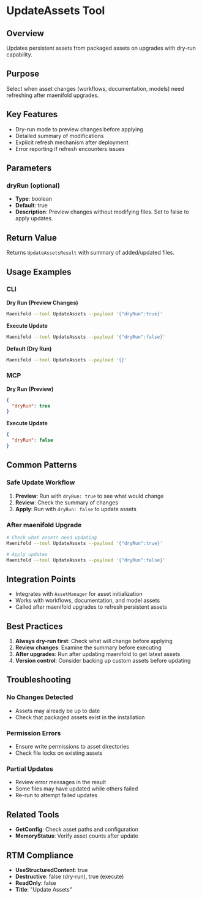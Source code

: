 # UpdateAssets Tool

## Overview
Updates persistent assets from packaged assets on upgrades with dry-run capability.

## Purpose
Select when asset changes (workflows, documentation, models) need refreshing after maenifold upgrades.

## Key Features
- Dry-run mode to preview changes before applying
- Detailed summary of modifications
- Explicit refresh mechanism after deployment
- Error reporting if refresh encounters issues

## Parameters

### dryRun (optional)
- **Type**: boolean
- **Default**: true
- **Description**: Preview changes without modifying files. Set to false to apply updates.

## Return Value
Returns `UpdateAssetsResult` with summary of added/updated files.

## Usage Examples

### CLI

**Dry Run (Preview Changes)**
```bash
Maenifold --tool UpdateAssets --payload '{"dryRun":true}'
```

**Execute Update**
```bash
Maenifold --tool UpdateAssets --payload '{"dryRun":false}'
```

**Default (Dry Run)**
```bash
Maenifold --tool UpdateAssets --payload '{}'
```

### MCP

**Dry Run (Preview)**
```json
{
  "dryRun": true
}
```

**Execute Update**
```json
{
  "dryRun": false
}
```

## Common Patterns

### Safe Update Workflow
1. **Preview**: Run with `dryRun: true` to see what would change
2. **Review**: Check the summary of changes
3. **Apply**: Run with `dryRun: false` to update assets

### After maenifold Upgrade
```bash
# Check what assets need updating
Maenifold --tool UpdateAssets --payload '{"dryRun":true}'

# Apply updates
Maenifold --tool UpdateAssets --payload '{"dryRun":false}'
```

## Integration Points
- Integrates with `AssetManager` for asset initialization
- Works with workflows, documentation, and model assets
- Called after maenifold upgrades to refresh persistent assets

## Best Practices
1. **Always dry-run first**: Check what will change before applying
2. **Review changes**: Examine the summary before executing
3. **After upgrades**: Run after updating maenifold to get latest assets
4. **Version control**: Consider backing up custom assets before updating

## Troubleshooting

### No Changes Detected
- Assets may already be up to date
- Check that packaged assets exist in the installation

### Permission Errors
- Ensure write permissions to asset directories
- Check file locks on existing assets

### Partial Updates
- Review error messages in the result
- Some files may have updated while others failed
- Re-run to attempt failed updates

## Related Tools
- **GetConfig**: Check asset paths and configuration
- **MemoryStatus**: Verify asset counts after update

## RTM Compliance
- **UseStructuredContent**: true
- **Destructive**: false (dry-run), true (execute)
- **ReadOnly**: false
- **Title**: "Update Assets"
